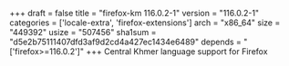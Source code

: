 +++
draft = false
title = "firefox-km 116.0.2-1"
version = "116.0.2-1"
categories = ['locale-extra', 'firefox-extensions']
arch = "x86_64"
size = "449392"
usize = "507456"
sha1sum = "d5e2b75111407dfd3af9d2cd4a427ec1434e6489"
depends = "['firefox>=116.0.2']"
+++
Central Khmer language support for Firefox